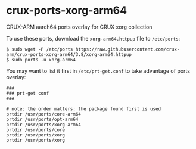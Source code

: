 # crux-ports-xorg-arm64

CRUX-ARM aarch64 ports overlay for CRUX xorg collection

To use these ports, download the `xorg-arm64.httpup` file to `/etc/ports`:
```
$ sudo wget -P /etc/ports https://raw.githubusercontent.com/crux-arm/crux-ports-xorg-arm64/3.8/xorg-arm64.httpup
$ sudo ports -u xorg-arm64
```

You may want to list it first in `/etc/prt-get.conf` to take advantage of ports overlay:
```
###
### prt-get conf
###

# note: the order matters: the package found first is used
prtdir /usr/ports/core-arm64
prtdir /usr/ports/opt-arm64
prtdir /usr/ports/xorg-arm64
prtdir /usr/ports/core
prtdir /usr/ports/xorg
prtdir /usr/ports/xorg
```

